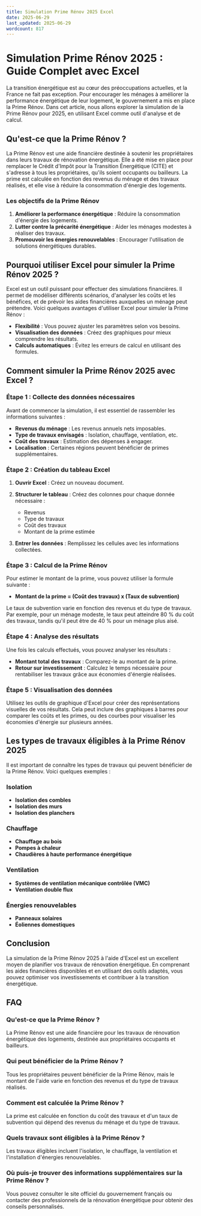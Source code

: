 ```yaml
---
title: Simulation Prime Rénov 2025 Excel
date: 2025-06-29
last_updated: 2025-06-29
wordcount: 817
---
```


# Simulation Prime Rénov 2025 : Guide Complet avec Excel

La transition énergétique est au cœur des préoccupations actuelles, et la France ne fait pas exception. Pour encourager les ménages à améliorer la performance énergétique de leur logement, le gouvernement a mis en place la Prime Rénov. Dans cet article, nous allons explorer la simulation de la Prime Rénov pour 2025, en utilisant Excel comme outil d'analyse et de calcul.

## Qu'est-ce que la Prime Rénov ?

La Prime Rénov est une aide financière destinée à soutenir les propriétaires dans leurs travaux de rénovation énergétique. Elle a été mise en place pour remplacer le Crédit d'Impôt pour la Transition Énergétique (CITE) et s'adresse à tous les propriétaires, qu'ils soient occupants ou bailleurs. La prime est calculée en fonction des revenus du ménage et des travaux réalisés, et elle vise à réduire la consommation d'énergie des logements.

### Les objectifs de la Prime Rénov

1. **Améliorer la performance énergétique** : Réduire la consommation d'énergie des logements.
2. **Lutter contre la précarité énergétique** : Aider les ménages modestes à réaliser des travaux.
3. **Promouvoir les énergies renouvelables** : Encourager l'utilisation de solutions énergétiques durables.

## Pourquoi utiliser Excel pour simuler la Prime Rénov 2025 ?

Excel est un outil puissant pour effectuer des simulations financières. Il permet de modéliser différents scénarios, d'analyser les coûts et les bénéfices, et de prévoir les aides financières auxquelles un ménage peut prétendre. Voici quelques avantages d'utiliser Excel pour simuler la Prime Rénov :

- **Flexibilité** : Vous pouvez ajuster les paramètres selon vos besoins.
- **Visualisation des données** : Créez des graphiques pour mieux comprendre les résultats.
- **Calculs automatiques** : Évitez les erreurs de calcul en utilisant des formules.

## Comment simuler la Prime Rénov 2025 avec Excel ?

### Étape 1 : Collecte des données nécessaires

Avant de commencer la simulation, il est essentiel de rassembler les informations suivantes :

- **Revenus du ménage** : Les revenus annuels nets imposables.
- **Type de travaux envisagés** : Isolation, chauffage, ventilation, etc.
- **Coût des travaux** : Estimation des dépenses à engager.
- **Localisation** : Certaines régions peuvent bénéficier de primes supplémentaires.

### Étape 2 : Création du tableau Excel

1. **Ouvrir Excel** : Créez un nouveau document.
2. **Structurer le tableau** : Créez des colonnes pour chaque donnée nécessaire :
   - Revenus
   - Type de travaux
   - Coût des travaux
   - Montant de la prime estimée

3. **Entrer les données** : Remplissez les cellules avec les informations collectées.

### Étape 3 : Calcul de la Prime Rénov

Pour estimer le montant de la prime, vous pouvez utiliser la formule suivante :

- **Montant de la prime = (Coût des travaux) x (Taux de subvention)**

Le taux de subvention varie en fonction des revenus et du type de travaux. Par exemple, pour un ménage modeste, le taux peut atteindre 80 % du coût des travaux, tandis qu'il peut être de 40 % pour un ménage plus aisé.

### Étape 4 : Analyse des résultats

Une fois les calculs effectués, vous pouvez analyser les résultats :

- **Montant total des travaux** : Comparez-le au montant de la prime.
- **Retour sur investissement** : Calculez le temps nécessaire pour rentabiliser les travaux grâce aux économies d'énergie réalisées.

### Étape 5 : Visualisation des données

Utilisez les outils de graphique d'Excel pour créer des représentations visuelles de vos résultats. Cela peut inclure des graphiques à barres pour comparer les coûts et les primes, ou des courbes pour visualiser les économies d'énergie sur plusieurs années.

## Les types de travaux éligibles à la Prime Rénov 2025

Il est important de connaître les types de travaux qui peuvent bénéficier de la Prime Rénov. Voici quelques exemples :

### Isolation

- **Isolation des combles**
- **Isolation des murs**
- **Isolation des planchers**

### Chauffage

- **Chauffage au bois**
- **Pompes à chaleur**
- **Chaudières à haute performance énergétique**

### Ventilation

- **Systèmes de ventilation mécanique contrôlée (VMC)**
- **Ventilation double flux**

### Énergies renouvelables

- **Panneaux solaires**
- **Éoliennes domestiques**

## Conclusion

La simulation de la Prime Rénov 2025 à l'aide d'Excel est un excellent moyen de planifier vos travaux de rénovation énergétique. En comprenant les aides financières disponibles et en utilisant des outils adaptés, vous pouvez optimiser vos investissements et contribuer à la transition énergétique.

## FAQ

### Qu'est-ce que la Prime Rénov ?

La Prime Rénov est une aide financière pour les travaux de rénovation énergétique des logements, destinée aux propriétaires occupants et bailleurs.

### Qui peut bénéficier de la Prime Rénov ?

Tous les propriétaires peuvent bénéficier de la Prime Rénov, mais le montant de l'aide varie en fonction des revenus et du type de travaux réalisés.

### Comment est calculée la Prime Rénov ?

La prime est calculée en fonction du coût des travaux et d'un taux de subvention qui dépend des revenus du ménage et du type de travaux.

### Quels travaux sont éligibles à la Prime Rénov ?

Les travaux éligibles incluent l'isolation, le chauffage, la ventilation et l'installation d'énergies renouvelables.

### Où puis-je trouver des informations supplémentaires sur la Prime Rénov ?

Vous pouvez consulter le site officiel du gouvernement français ou contacter des professionnels de la rénovation énergétique pour obtenir des conseils personnalisés.